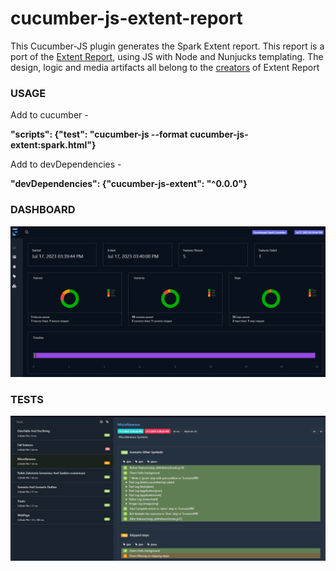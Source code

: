# cucumber-js-extent-report

This Cucumber-JS plugin generates the Spark Extent report. This report is a port of the [Extent Report](https://www.extentreports.com/), using JS with Node and Nunjucks templating.
The design, logic and media artifacts all belong to the [creators](https://github.com/extent-framework) of Extent Report

### USAGE

Add to cucumber -

**"scripts": {"test": "cucumber-js --format cucumber-js-extent:spark.html"}**

Add to devDependencies -

**"devDependencies": {"cucumber-js-extent": "^0.0.0"}**

### DASHBOARD

![Dashboard](js-spark-db.PNG)

### TESTS

![Tests](js-spark-test.PNG)
